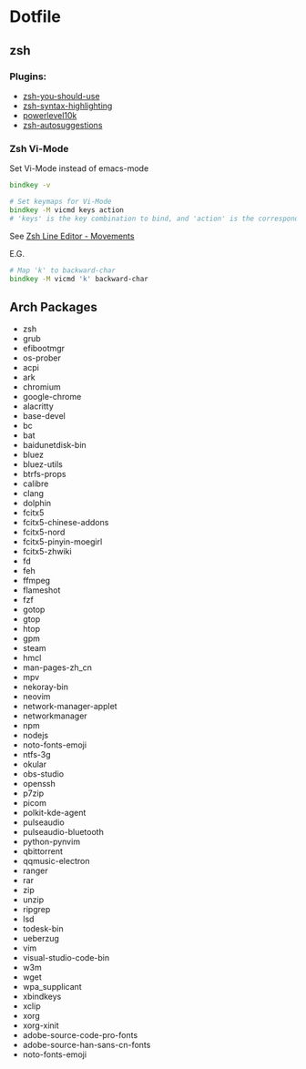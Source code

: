 # Dotfile

## zsh

### Plugins:
- [zsh-you-should-use](https://github.com/MichaelAquilina/zsh-you-should-use)
- [zsh-syntax-highlighting](https://github.com/zsh-users/zsh-syntax-highlighting)
- [powerlevel10k](https://github.com/romkatv/powerlevel10k)
- [zsh-autosuggestions](https://github.com/zsh-users/zsh-autosuggestions.git)

### Zsh Vi-Mode

Set Vi-Mode instead of emacs-mode

```zsh
bindkey -v
```

```zsh
# Set keymaps for Vi-Mode
bindkey -M vicmd keys action
# 'keys' is the key combination to bind, and 'action' is the corresponding action or command.
```

See [Zsh Line Editor - Movements](https://zsh.sourceforge.io/Doc/Release/Zsh-Line-Editor.html#Movement)

E.G.
```zsh
# Map 'k' to backward-char
bindkey -M vicmd 'k' backward-char
```

## Arch Packages

- zsh
- grub
- efibootmgr
- os-prober
- acpi
- ark
- chromium
- google-chrome
- alacritty
- base-devel
- bc
- bat
- baidunetdisk-bin
- bluez
- bluez-utils
- btrfs-props
- calibre
- clang
- dolphin
- fcitx5
- fcitx5-chinese-addons
- fcitx5-nord
- fcitx5-pinyin-moegirl
- fcitx5-zhwiki
- fd
- feh
- ffmpeg
- flameshot
- fzf
- gotop
- gtop
- htop
- gpm
- steam
- hmcl
- man-pages-zh_cn
- mpv
- nekoray-bin
- neovim
- network-manager-applet
- networkmanager
- npm
- nodejs
- noto-fonts-emoji
- ntfs-3g
- okular
- obs-studio
- openssh
- p7zip
- picom
- polkit-kde-agent
- pulseaudio
- pulseaudio-bluetooth
- python-pynvim
- qbittorrent
- qqmusic-electron
- ranger
- rar
- zip
- unzip
- ripgrep
- lsd
- todesk-bin
- ueberzug
- vim
- visual-studio-code-bin
- w3m
- wget
- wpa_supplicant
- xbindkeys
- xclip
- xorg
- xorg-xinit
- adobe-source-code-pro-fonts
- adobe-source-han-sans-cn-fonts
- noto-fonts-emoji
